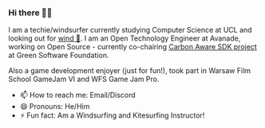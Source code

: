### Hi there 👋🤙

I am a techie/windsurfer currently studying Computer Science at UCL and looking out for [wind 💨](https://www.windguru.cz/1013640). I am an Open Technology Engineer at Avanade, working on Open Source - currently co-chairing [Carbon Aware SDK project](https://github.com/Green-Software-Foundation/carbon-aware-sdk) at Green Software Foundation.

Also a game development enjoyer (just for fun!), took part in Warsaw Film School GameJam VI and WFS Game Jam Pro.

- 📫 How to reach me: Email/Discord
- 😄 Pronouns: He/Him
- ⚡ Fun fact: Am a Windsurfing and Kitesurfing Instructor!
<!--
**Willmish/Willmish** is a ✨ _special_ ✨ repository because its `README.md` (this file) appears on your GitHub profile.

Here are some ideas to get you started:

- 🔭 I’m currently working on ...
- 🌱 I’m currently learning ...
- 👯 I’m looking to collaborate on ...
- 🤔 I’m looking for help with ...
- 💬 Ask me about ...
- 📫 How to reach me: ...
- 😄 Pronouns: ...
- ⚡ Fun fact: ...
-->
